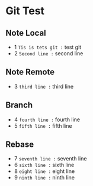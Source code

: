 # Git Test
## Note Local
- 1 `Tis is tets git :` test git
- 2 `Second line :` second line
## Note Remote
- 3 `third line :` third line
## Branch
- 4 `fourth line :` fourth line
- 5 `fifth line :` fifth line

## Rebase
- 7 `seventh line :` seventh line
- 6 `sixth line :` sixth line
- 8 `eight line :` eight line
- 9 `ninth line :` ninth line